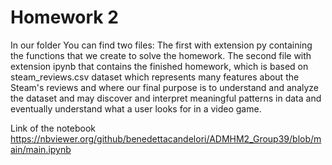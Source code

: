 # Homework 2 
In our folder You can find two files:
The first with extension py containing the functions that we create to solve the homework.
The second file with extension ipynb that contains the finished homework, which is based on steam_reviews.csv dataset which represents many features about the Steam's reviews and where our final purpose is to understand and analyze the dataset and may discover and interpret meaningful patterns in data and eventually understand what a user looks for in a video game.


Link of the notebook
https://nbviewer.org/github/benedettacandelori/ADMHM2_Group39/blob/main/main.ipynb

